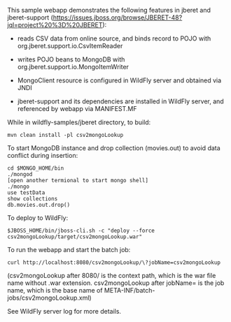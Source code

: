 This sample webapp demonstrates the following features in jberet and jberet-support
(https://issues.jboss.org/browse/JBERET-48?jql=project%20%3D%20JBERET):

* reads CSV data from online source, and binds record to POJO with org.jberet.support.io.CsvItemReader

* writes POJO beans to MongoDB with org.jberet.support.io.MongoItemWriter

* MongoClient resource is configured in WildFly server and obtained via JNDI

* jberet-support and its dependencies are installed in WildFly server, and referenced by webapp via MANIFEST.MF

While in wildfly-samples/jberet directory, to build:

    mvn clean install -pl csv2mongoLookup

To start MongoDB instance and drop collection (movies.out) to avoid data conflict during insertion:

    cd $MONGO_HOME/bin
    ./mongod
    [open another termional to start mongo shell]
    ./mongo
    use testData
    show collections
    db.movies.out.drop()

To deploy to WildFly:

    $JBOSS_HOME/bin/jboss-cli.sh -c "deploy --force csv2mongoLookup/target/csv2mongoLookup.war"

To run the webapp and start the batch job:

    curl http://localhost:8080/csv2mongoLookup/\?jobName=csv2mongoLookup

(csv2mongoLookup after 8080/ is the context path, which is the war file name without .war extension.
csv2mongoLookup after jobName= is the job name, which is the base name of META-INF/batch-jobs/csv2mongoLookup.xml)

See WildFly server log for more details.
